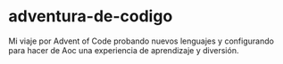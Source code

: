 # adventura-de-codigo
Mi viaje por Advent of Code probando nuevos lenguajes y configurando para hacer de Aoc una experiencia de aprendizaje y diversión.
